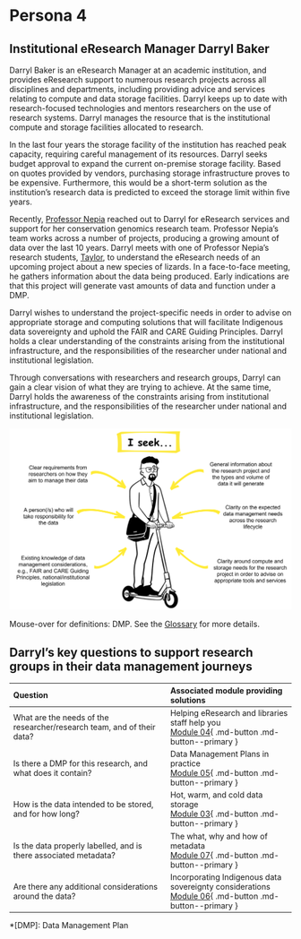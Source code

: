 # Persona 4

## Institutional eResearch Manager Darryl Baker

Darryl Baker is an eResearch Manager at an academic institution, and provides eResearch support to numerous research projects across all disciplines and departments, including providing advice and services relating to compute and data storage facilities. Darryl keeps up to date with research-focused technologies and mentors researchers on the use of research systems. Darryl manages the resource that is the institutional compute and storage facilities allocated to research. 

In the last four years the storage facility of the institution has reached peak capacity, requiring careful management of its resources. Darryl seeks budget approval to expand the current on-premise storage facility. Based on quotes provided by vendors, purchasing storage infrastructure proves to be expensive. Furthermore, this would be a short-term solution as the institution’s research data is predicted to exceed the storage limit within five years.

Recently, [Professor Nepia](https://genomicsaotearoa.github.io/data-management-resources/personas/persona3/) reached out to Darryl for eResearch services and support for her conservation genomics research team. Professor Nepia’s team works across a number of projects, producing a growing amount of data over the last 10 years. Darryl meets with one of Professor Nepia’s research students, [Taylor](https://genomicsaotearoa.github.io/data-management-resources/personas/persona1/), to understand the eResearch needs of an upcoming project about a new species of lizards. In a face-to-face meeting, he gathers information about the data being produced. Early indications are that this project will generate vast amounts of data and function under a DMP.  

Darryl wishes to understand the project-specific needs in order to advise on appropriate storage and computing solutions that will facilitate Indigenous data sovereignty and uphold the FAIR and CARE Guiding Principles. Darryl holds a clear understanding of the constraints arising from the institutional infrastructure, and the responsibilities of the researcher under national and institutional legislation.

Through conversations with researchers and research groups, Darryl can gain a clear vision of what they are trying to achieve. At the same time, Darryl holds the awareness of the constraints arising from institutional infrastructure, and the responsibilities of the researcher under national and institutional legislation. 

![The data management information that Institutional eResearch Manager Darryl Baker seeks in order to support researchers](../figures/Persona4.png)

Mouse-over for definitions: DMP. See the [Glossary](https://genomicsaotearoa.github.io/data-management-resources/glossary/) for more details. 

## Darryl’s key questions to support research groups in their data management journeys

| Question | Associated module providing solutions | 
|:--|:--|
| What are the needs of the researcher/research team, and of their data? | Helping eResearch and libraries staff help you <br> [Module 04](https://genomicsaotearoa.github.io/data-management-resources/modules/module04/){ .md-button .md-button--primary } |
| Is there a DMP for this research, and what does it contain? | Data Management Plans in practice <br> [Module 05](https://genomicsaotearoa.github.io/data-management-resources/modules/module05/){ .md-button .md-button--primary } |
| How is the data intended to be stored, and for how long? | Hot, warm, and cold data storage <br> [Module 03](https://genomicsaotearoa.github.io/data-management-resources/modules/module03/){ .md-button .md-button--primary } |
| Is the data properly labelled, and is there associated metadata? | The what, why and how of metadata <br> [Module 07](https://genomicsaotearoa.github.io/data-management-resources/modules/module07/){ .md-button .md-button--primary } |
| Are there any additional considerations around the data? | Incorporating Indigenous data sovereignty considerations <br> [Module 06](https://genomicsaotearoa.github.io/data-management-resources/modules/module06/){ .md-button .md-button--primary } |

*[DMP]: Data Management Plan